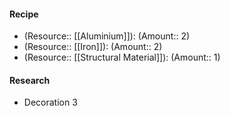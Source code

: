 #### Recipe
- (Resource:: [[Aluminium]]): (Amount:: 2)
- (Resource:: [[Iron]]): (Amount:: 2)
- (Resource:: [[Structural Material]]): (Amount:: 1)

#### Research
- Decoration 3
